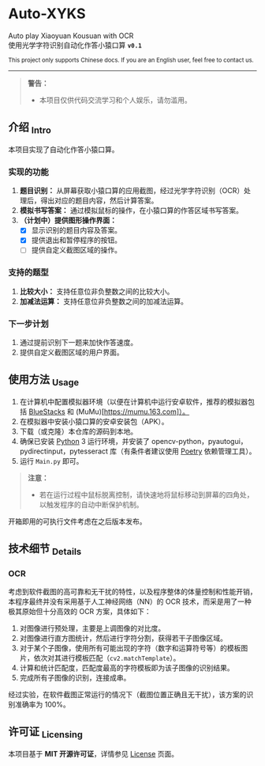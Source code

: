Auto-XYKS
==========
Auto play Xiaoyuan Kousuan with OCR  
使用光学字符识别自动化作答小猿口算  **` v0.1 `**

<sup> This project only supports Chinese docs. If you are an English user, feel free to contact us. </sup>

-----
> **警告：**
> - 本项目仅供代码交流学习和个人娱乐，请勿滥用。


## 介绍 <sub>Intro</sub>
本项目实现了自动化作答小猿口算。

### 实现的功能
1. **题目识别：**
   从屏幕获取小猿口算的应用截图，经过光学字符识别（OCR）处理后，得出对应的题目内容，然后计算答案。
2. **模拟书写答案：**
   通过模拟鼠标的操作，在小猿口算的作答区域书写答案。
3. **（计划中）提供图形操作界面：**
   - [x] 显示识别的题目内容及答案。
   - [x] 提供退出和暂停程序的按钮。
   - [ ] 提供自定义截图区域的操作。

### 支持的题型
1. **比较大小：**
   支持任意位非负整数之间的比较大小。
2. **加减法运算：**
   支持任意位非负整数之间的加减法运算。

### 下一步计划
1. 通过提前识别下一题来加快作答速度。
2. 提供自定义截图区域的用户界面。

## 使用方法 <sub>Usage</sub>
1. 在计算机中配置模拟器环境（以便在计算机中运行安卓软件，推荐的模拟器包括 [BlueStacks](https://www.bluestacks.com) 和 (MuMu)[https://mumu.163.com]）。
2. 在模拟器中安装小猿口算的安卓安装包（APK）。
3. 下载（或克隆）本仓库的源码到本地。
4. 确保已安装 [Python](https://www.python.org) 3 运行环境，并安装了 opencv-python，pyautogui，pydirectinput，pytesseract 库（有条件者建议使用 [Poetry](https://python-poetry.org) 依赖管理工具）。
5. 运行 `Main.py` 即可。

> **注意：**
> - 若在运行过程中鼠标脱离控制，请快速地将鼠标移动到屏幕的四角处，以触发程序的自动中断保护机制。

开箱即用的可执行文件考虑在之后版本发布。

## 技术细节 <sub>Details</sub>

### OCR
考虑到软件截图的高可靠和无干扰的特性，以及程序整体的体量控制和性能开销，本程序最终并没有采用基于人工神经网络（NN）的 OCR 技术，而采是用了一种极其原始但十分高效的 OCR 方案，具体如下：

1. 对图像进行预处理，主要是上调图像的对比度。
2. 对图像进行直方图统计，然后进行字符分割，获得若干子图像区域。
3. 对于某个子图像，使用所有可能出现的字符（数字和运算符号等）的模板图片，依次对其进行模板匹配（`cv2.matchTemplate`）。
4. 计算和统计匹配度，匹配度最高的字符模板即为该子图像的识别结果。
5. 完成所有子图像的识别，连接成串。

经过实验，在软件截图正常运行的情况下（截图位置正确且无干扰），该方案的识别准确率为 100%。

## 许可证 <sub>Licensing</sub>
本项目基于 **MIT 开源许可证**，详情参见 [License](https://github.com/isHarryh/Auto-USTB-GFJY/blob/main/LICENSE) 页面。
